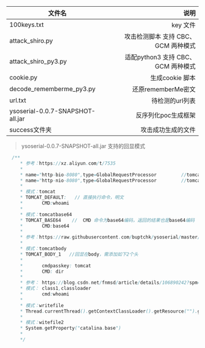 文件名 | 说明
--- | ---:
100keys.txt|key 文件
attack_shiro.py|攻击检测脚本 支持 CBC、GCM 两种模式
attack_shiro_py3.py|适配python3 支持 CBC、GCM 两种模式
cookie.py|生成cookie 脚本
decode_rememberme_py3.py|还原rememberMe密文
url.txt|待检测的url列表
ysoserial-0.0.7-SNAPSHOT-all.jar|反序列化poc生成框架
success文件夹|攻击成功生成的文件


>ysoserial-0.0.7-SNAPSHOT-all.jar 支持的回显模式
```java
  /**
     * 参考：https://xz.aliyun.com/t/7535
     *
     * name="http-bio-8080",type=GlobalRequestProcessor         //tomcat7
     * name="http-nio-8080",type=GlobalRequestProcessor         //tomcat8
     *
     * 模式：tomcat
     * TOMCAT_DEFAULT:   // 直接执行命令，明文
     *       CMD:whoami
     *
     * 模式：tomcatbase64
     * TOMCAT_BASE64    //  CMD 命令为base64编码，返回的结果也是base64编码
     *       CMD:base64
     *
     * 参考：https://raw.githubusercontent.com/buptchk/ysoserial/master/src/main/java/ysoserial/payloads/util/Gadgets.java   #createTemplatesImplTomcatEcho2
     *
     * 模式：tomcatbody
     * TOMCAT_BODY_1   //回显在body，需添加如下2个头
     *
     *       cmdpasskey: tomcat
     *       CMD: dir
     *
     * 参考： https://blog.csdn.net/fnmsd/article/details/106890242?spm=1001.2014.3001.5501
     * 模式： class1,classloader
     *       cmd:whoami
     *       
     * 模式：writefile
     * Thread.currentThread().getContextClassLoader().getResource("").getPath();
     * 
     * 模式：witefile2
     * System.getProperty("catalina.base")
     *       
     */
```
